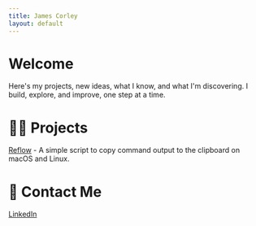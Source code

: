 ```yaml
---
title: James Corley
layout: default
---
```


# Welcome

Here's my projects, new ideas, what I know, and what I'm discovering. I build, explore, and improve, one step at a time.


# 🧑‍💻 Projects

[Reflow](https://github.com/jamestcorley/reflow) - A simple script to copy command output to the clipboard on macOS and Linux.


# 📧 Contact Me

[LinkedIn](https://www.linkedin.com/in/james-corley/)

